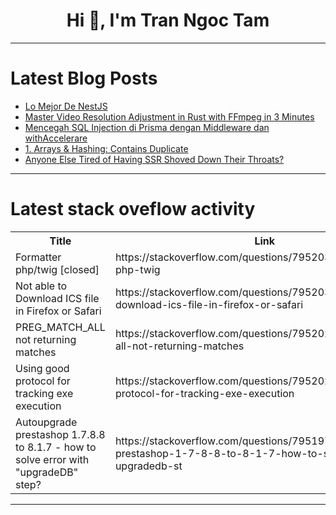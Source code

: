 <h1 align="center">Hi 👋, I'm Tran Ngoc Tam</h1>

---

# Latest Blog Posts 
<!-- BLOG-POST-LIST:START -->
- [Lo Mejor De NestJS](https://dev.to/dragosb/lo-mejor-de-nestjs-5160)
- [Master Video Resolution Adjustment in Rust with FFmpeg in 3 Minutes](https://dev.to/yeauty/master-video-resolution-adjustment-in-rust-with-ffmpeg-in-3-minutes-3hfd)
- [Mencegah SQL Injection di Prisma dengan Middleware dan withAccelerare](https://dev.to/wadahkode/mencegah-sql-injection-di-prisma-dengan-middleware-dan-withaccelerare-5foa)
- [1. Arrays &amp; Hashing: Contains Duplicate](https://dev.to/phaniallamsetty/1-contains-duplicate-51kb)
- [Anyone Else Tired of Having SSR Shoved Down Their Throats?](https://dev.to/matsilva/anyone-else-tired-of-having-ssr-shoved-down-their-throats-mgi)
<!-- BLOG-POST-LIST:END -->

---

# Latest stack oveflow activity
<table>
  <tr><th>Title</th><th>Link</th></tr>
  <!-- STACKOVERFLOW:START --><tr><td>Formatter php/twig [closed]</td><td>https://stackoverflow.com/questions/79520321/formatter-php-twig</td></tr><tr><td>Not able to Download ICS file in Firefox or Safari</td><td>https://stackoverflow.com/questions/79520308/not-able-to-download-ics-file-in-firefox-or-safari</td></tr><tr><td>PREG_MATCH_ALL not returning matches</td><td>https://stackoverflow.com/questions/79520252/preg-match-all-not-returning-matches</td></tr><tr><td>Using good protocol for tracking exe execution</td><td>https://stackoverflow.com/questions/79520202/using-good-protocol-for-tracking-exe-execution</td></tr><tr><td>Autoupgrade prestashop 1.7.8.8 to 8.1.7 - how to solve error with &quot;upgradeDB&quot; step?</td><td>https://stackoverflow.com/questions/79519713/autoupgrade-prestashop-1-7-8-8-to-8-1-7-how-to-solve-error-with-upgradedb-st</td></tr><!-- STACKOVERFLOW:END -->
</table>

---


